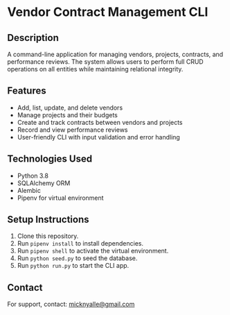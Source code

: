 # Vendor Contract Management CLI

## Description
A command-line application for managing vendors, projects, contracts, and performance reviews. The system allows users to perform full CRUD operations on all entities while maintaining relational integrity.


## Features
- Add, list, update, and delete vendors
- Manage projects and their budgets
- Create and track contracts between vendors and projects
- Record and view performance reviews
- User-friendly CLI with input validation and error handling

## Technologies Used
- Python 3.8
- SQLAlchemy ORM
- Alembic
- Pipenv for virtual environment

## Setup Instructions
1. Clone this repository.
2. Run `pipenv install` to install dependencies.
3. Run `pipenv shell` to activate the virtual environment.
4. Run `python seed.py` to seed the database.
5. Run `python run.py` to start the CLI app.

## Contact
For support, contact: micknyalle@gmail.com



